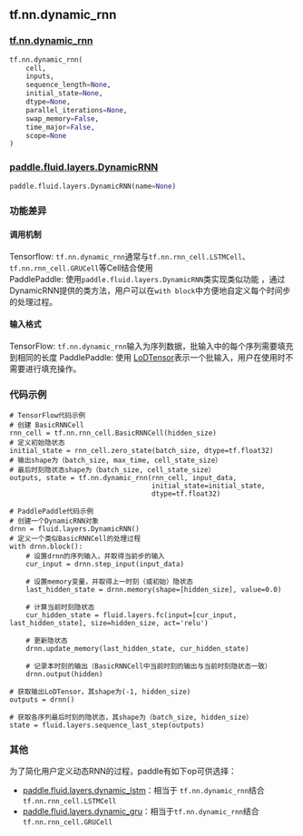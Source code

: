 ## tf.nn.dynamic_rnn

### [tf.nn.dynamic_rnn](https://www.tensorflow.org/api_docs/python/tf/nn/dynamic_rnn)
``` python
tf.nn.dynamic_rnn(
    cell,
    inputs,
    sequence_length=None,
    initial_state=None,
    dtype=None,
    parallel_iterations=None,
    swap_memory=False,
    time_major=False,
    scope=None
)
```

### [paddle.fluid.layers.DynamicRNN](http://www.paddlepaddle.org/documentation/docs/zh/1.4/api_cn/api_guides/low_level/layers/control_flow.html#dynamicrnn)
``` python
paddle.fluid.layers.DynamicRNN(name=None)
```

### 功能差异
#### 调用机制
Tensorflow: `tf.nn.dynamic_rnn`通常与`tf.nn.rnn_cell.LSTMCell`、`tf.nn.rnn_cell.GRUCell`等Cell结合使用  
PaddlePaddle: 使用`paddle.fluid.layers.DynamicRNN`类实现类似功能 ，通过DynamicRNN提供的类方法，用户可以在`with block`中方便地自定义每个时间步的处理过程。

#### 输入格式
TensorFlow: `tf.nn.dynamic_rnn`输入为序列数据，批输入中的每个序列需要填充到相同的长度
PaddlePaddle: 使用
[LoDTensor](http://www.paddlepaddle.org/documentation/docs/zh/1.4/user_guides/howto/basic_concept/lod_tensor.html)表示一个批输入，用户在使用时不需要进行填充操作。

### 代码示例

```
# TensorFlow代码示例
# 创建 BasicRNNCell
rnn_cell = tf.nn.rnn_cell.BasicRNNCell(hidden_size)
# 定义初始隐状态
initial_state = rnn_cell.zero_state(batch_size, dtype=tf.float32)
# 输出shape为（batch_size, max_time, cell_state_size）
# 最后时刻隐状态shape为（batch_size, cell_state_size）
outputs, state = tf.nn.dynamic_rnn(rnn_cell, input_data,
                                   initial_state=initial_state,
                                   dtype=tf.float32)

# PaddlePaddle代码示例
# 创建一个DynamicRNN对象
drnn = fluid.layers.DynamicRNN()
# 定义一个类似BasicRNNCell的处理过程
with drnn.block():
    # 设置drnn的序列输入，并取得当前步的输入
    cur_input = drnn.step_input(input_data)

    # 设置memory变量，并取得上一时刻（或初始）隐状态
    last_hidden_state = drnn.memory(shape=[hidden_size], value=0.0)

    # 计算当前时刻隐状态
    cur_hidden_state = fluid.layers.fc(input=[cur_input, last_hidden_state], size=hidden_size, act='relu')

    # 更新隐状态
    drnn.update_memory(last_hidden_state, cur_hidden_state)

    # 记录本时刻的输出（BasicRNNCell中当前时刻的输出与当前时刻隐状态一致）
    drnn.output(hidden)

# 获取输出LoDTensor，其shape为(-1, hidden_size)
outputs = drnn()

# 获取各序列最后时刻的隐状态，其shape为（batch_size, hidden_size）
state = fluid.layers.sequence_last_step(outputs)
```

### 其他

为了简化用户定义动态RNN的过程，paddle有如下op可供选择：
- [paddle.fluid.layers.dynamic_lstm](http://www.paddlepaddle.org/documentation/docs/zh/1.4/api_cn/layers_cn.html#dynamic-lstm)：相当于  `tf.nn.dynamic_rnn`结合`tf.nn.rnn_cell.LSTMCell`
- [paddle.fluid.layers.dynamic_gru](http://www.paddlepaddle.org/documentation/docs/zh/1.4/api_cn/layers_cn.html#dynamic-gru)：相当于`tf.nn.dynamic_rnn`结合`tf.nn.rnn_cell.GRUCell`
